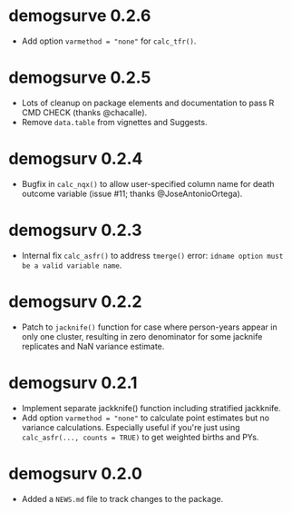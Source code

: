 # demogsurve 0.2.6

* Add option `varmethod = "none"` for `calc_tfr()`.

# demogsurve 0.2.5

* Lots of cleanup on package elements and documentation to pass R CMD CHECK (thanks @chacalle).
* Remove `data.table` from vignettes and Suggests.

# demogsurv 0.2.4

* Bugfix in `calc_nqx()` to allow user-specified column name for death outcome variable (issue #11; thanks @JoseAntonioOrtega).

# demogsurv 0.2.3

* Internal fix `calc_asfr()` to address `tmerge()` error: `idname option must be a valid variable name`.


# demogsurv 0.2.2

* Patch to `jacknife()` function for case where person-years appear in only one
  cluster, resulting in zero denominator for some jacknife replicates and NaN 
  variance estimate.

# demogsurv 0.2.1

* Implement separate jackknife() function including stratified jackknife.
* Add option `varmethod = "none"` to calculate point estimates but no variance 
  calculations. Especially useful if you're just using 
  `calc_asfr(..., counts = TRUE)` to get weighted births and PYs.

# demogsurv 0.2.0

* Added a `NEWS.md` file to track changes to the package.


